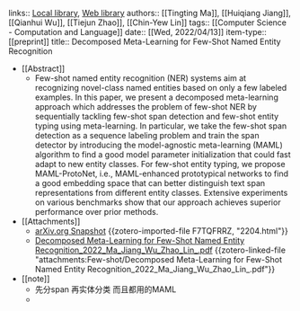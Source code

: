 links:: [Local library](zotero://select/library/items/UTALHYM2), [Web library](https://www.zotero.org/users/9034808/items/UTALHYM2)
authors:: [[Tingting Ma]], [[Huiqiang Jiang]], [[Qianhui Wu]], [[Tiejun Zhao]], [[Chin-Yew Lin]]
tags:: [[Computer Science - Computation and Language]]
date:: [[Wed, 2022/04/13]]
item-type:: [[preprint]]
title:: Decomposed Meta-Learning for Few-Shot Named Entity Recognition

- [[Abstract]]
	- Few-shot named entity recognition (NER) systems aim at recognizing novel-class named entities based on only a few labeled examples. In this paper, we present a decomposed meta-learning approach which addresses the problem of few-shot NER by sequentially tackling few-shot span detection and few-shot entity typing using meta-learning. In particular, we take the few-shot span detection as a sequence labeling problem and train the span detector by introducing the model-agnostic meta-learning (MAML) algorithm to find a good model parameter initialization that could fast adapt to new entity classes. For few-shot entity typing, we propose MAML-ProtoNet, i.e., MAML-enhanced prototypical networks to find a good embedding space that can better distinguish text span representations from different entity classes. Extensive experiments on various benchmarks show that our approach achieves superior performance over prior methods.
- [[Attachments]]
	- [arXiv.org Snapshot](https://arxiv.org/abs/2204.05751) {{zotero-imported-file F7TQFRRZ, "2204.html"}}
	- [Decomposed Meta-Learning for Few-Shot Named Entity Recognition_2022_Ma_Jiang_Wu_Zhao_Lin_.pdf](zotero://select/library/items/YGA5IAHX) {{zotero-linked-file "attachments:Few-shot/Decomposed Meta-Learning for Few-Shot Named Entity Recognition_2022_Ma_Jiang_Wu_Zhao_Lin_.pdf"}}
- [[note]]
	- 先分span 再实体分类 而且都用的MAML
	-